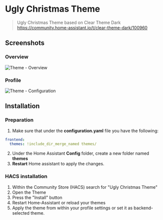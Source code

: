 # Ugly Christmas Theme
> Ugly Christmas Theme based on Clear Theme Dark https://community.home-assistant.io/t/clear-theme-dark/100960

## Screenshots
### Overview
![Theme - Overview](https://raw.githubusercontent.com/houtknots/UglyChristmas-Theme/master/docs/theme-overview.png)
### Profile
![Theme - Configuration](https://raw.githubusercontent.com/houtknots/UglyChristmas-Theme/master/docs/theme-profile.png)

## Installation

### Preparation
1. Make sure that under the **configuration.yaml** file you have the following:

```yaml
frontend:
  themes: !include_dir_merge_named themes/
```

2. Under the Home Assistant **Config** folder, create a new folder named **themes**
3. **Restart** Home assistant to apply the changes.

### HACS installation
1. Within the Community Store (HACS) search for "Ugly Christmas Theme"
2. Open the Theme
3. Press the "Install" button
4. Restart Home-Assistant or reload your themes
5. Apply the theme from within your profile settings or set it as backend-selected theme.